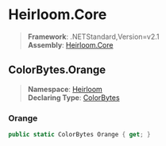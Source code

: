 # Heirloom.Core

> **Framework**: .NETStandard,Version=v2.1  
> **Assembly**: [Heirloom.Core][0]  

## ColorBytes.Orange

> **Namespace**: [Heirloom][0]  
> **Declaring Type**: [ColorBytes][1]  

### Orange

```cs
public static ColorBytes Orange { get; }
```

[0]: ../../../Heirloom.Core.md
[1]: ../ColorBytes.md
